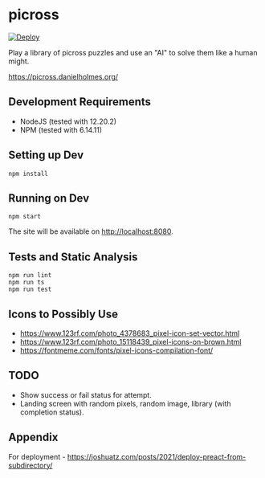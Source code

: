 # picross

[![Deploy](https://github.com/danielholmes/picross/actions/workflows/deploy.yml/badge.svg)](https://github.com/danielholmes/picross/actions/workflows/deploy.yml)

Play a library of picross puzzles and use an "AI" to solve them like a human might.

<https://picross.danielholmes.org/>


## Development Requirements

 - NodeJS (tested with 12.20.2)
 - NPM (tested with 6.14.11)


## Setting up Dev

`npm install`


## Running on Dev

`npm start`

The site will be available on <http://localhost:8080>.


## Tests and Static Analysis

```
npm run lint
npm run ts
npm run test
```


## Icons to Possibly Use

 - https://www.123rf.com/photo_4378683_pixel-icon-set-vector.html
 - https://www.123rf.com/photo_15118439_pixel-icons-on-brown.html
 - https://fontmeme.com/fonts/pixel-icons-compilation-font/
 

## TODO

 - Show success or fail status for attempt.
 - Landing screen with random pixels, random image, library (with completion status).


## Appendix

For deployment - <https://joshuatz.com/posts/2021/deploy-preact-from-subdirectory/>
